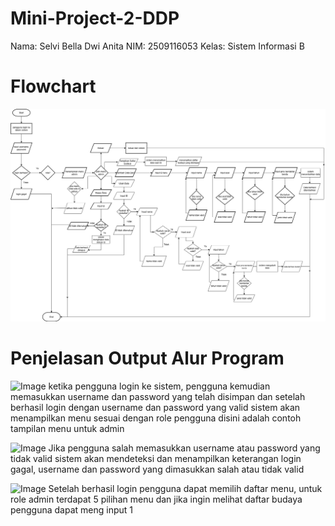 # Mini-Project-2-DDP
Nama: Selvi Bella Dwi Anita NIM: 2509116053 Kelas: Sistem Informasi B
# Flowchart
![image Alt](https://github.com/SelviBella/Mini-Project-2-DDP/blob/main/flowchartminpro2.drawio.png?raw=true)

# Penjelasan Output Alur Program
![Image](https://github.com/user-attachments/assets/96363f65-53f9-4e1e-867a-c27779e23851)
ketika pengguna login ke sistem, pengguna kemudian memasukkan username dan password yang telah disimpan dan setelah berhasil login dengan username dan password yang valid sistem akan menampilkan menu sesuai dengan role pengguna disini adalah contoh tampilan menu untuk admin

![Image](https://github.com/user-attachments/assets/c60da405-89fa-4b69-a160-0914c1518cc3)
Jika pengguna salah memasukkan username atau password yang tidak valid sistem akan mendeteksi dan menampilkan keterangan login gagal, username dan password yang dimasukkan salah atau tidak valid

![Image](https://github.com/user-attachments/assets/8b09a61b-45fa-4672-837a-a2a70c918976)
Setelah berhasil login pengguna dapat memilih daftar menu, untuk role admin terdapat 5 pilihan menu dan jika ingin melihat daftar budaya pengguna dapat meng input 1
